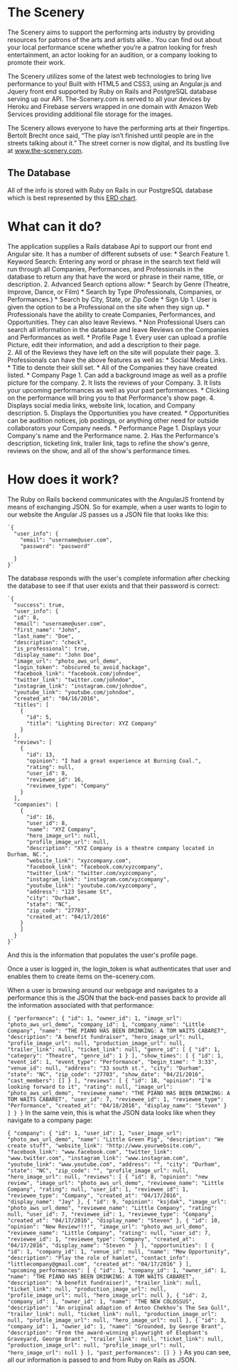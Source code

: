 # The Scenery

The Scenery aims to support the performing arts industry by providing resources for patrons of the arts and artists alike.. You can find out about your local performance scene whether you’re a patron looking for fresh entertainment, an actor looking for an audition, or a company looking to promote their work.

The Scenery utilizes some of the latest web technologies to bring live performance to you! Built with HTML5 and CSS3, using an Angular.js and Jquery front end supported by Ruby on Rails and PostgreSQL database serving up our API. The-Scenery.com is served to all your devices by Heroku and Firebase servers wrapped in one domain with Amazon Web Services providing additional file storage for the images.

The Scenery allows everyone to have the performing arts at their fingertips. Bertolt Brecht once said, “The play isn’t finished until people are in the streets talking about it.” The street corner is now digital, and its bustling live at www.the-scenery.com.

## The Database
  All of the info is stored with Ruby on Rails in our PostgreSQL database which is best represented by this [ERD chart](http://i.imgur.com/euAnYR0.jpg).

# What can it do?
  The application supplies a Rails database Api to support our front end Angular site.  It has a number of different subsets of use:
    * Search Feature
      1. Keyword Search: Entering any word or phrase in the search text field will run through all Companies,
       Performances, and Professionals in the database to return any that have the word or phrase in their name,
       title, or description.
      2. Advanced Search options allow:
        * Search by Genre (Theatre, Improve, Dance, or Film)
        * Search by Type (Professionals, Companies, or Performances.)
        * Search by City, State, or Zip Code
    * Sign Up
      1. User is given the option to be a Professional on the site when they sign up.
        * Professionals have the ability to create Companies, Performances, and Opportunities. They can also leave Reviews.
        * Non Professional Users can search all information in the database and leave Reviews on the Companies and Performances as well.
    * Profile Page
      1. Every user can upload a profile Picture, edit their information, and add a description to their page.  
      2. All of the Reviews they have left on the site will populate their page.
      3. Professionals can have the above features as well as:
        * Social Media Links.
        * Title to denote their skill set.
        * All of the Companies they have created listed.
    * Company Page
      1. Can add a background image as well as a profile picture for the company.
      2. It lists the reviews of your Company.
      3. It lists your upcoming performances as well as your past performances.
        * Clicking on the performance will bring you to that Performance's show page.
      4. Displays social media links, website link, location, and Company description.
      5. Displays the Opportunities you have created.
        * Opportunities can be audition notices, job postings, or anything other need for outside collaborators your Company needs.
    * Performance Page
      1. Displays your Company's name and the Performance name.
      2. Has the Performance's description, ticketing link, trailer link, tags to refine the show's genre, reviews on the show, and all of the show's performance times.
# How does it work?
  The Ruby on Rails backend communicates with the AngularJS frontend by means of exchanging JSON. So for example, when a user wants to login to our website the Angular JS passes us a JSON file that looks like this:

    `{
      "user_info": {
        "email": "username@user.com",
        "password": "password"

      }   
    }`
The database responds with the user's complete information after checking the database to see if that user exists and that their password is correct:

    `{
      "success": true,
      "user_info": {
      "id": 8,
      "email": "username@user.com",
      "first_name": "John",
      "last_name": "Doe",
      "description": "check",
      "is_professional": true,
      "display_name": "John Doe",
      "image_url": "photo_aws_url_demo",
      "login_token": "obscured_to_avoid_hackage",
      "facebook_link": "facebook.com/johndoe",
      "twitter_link": "twitter.com/johndoe",
      "instagram_link": "instagram.com/johndoe",
      "youtube_link": "youtube.com/johndoe",
      "created_at": "04/16/2016",
      "titles": [
        {
          "id": 5,
          "title": "Lighting Director: XYZ Company"
        }
      ],
      "reviews": [
        {
          "id": 13,
          "opinion": "I had a great experience at Burning Coal.",
          "rating": null,
          "user_id": 8,
          "reviewee_id": 16,
          "reviewee_type": "Company"
        }
      ],
      "companies": [
        {
          "id": 16,
          "user_id": 8,
          "name": "XYZ Company",
          "hero_image_url": null,
          "profile_image_url": null,
          "description": "XYZ Company is a theatre company located in Durham, NC.",
          "website_link": "xyzcompany.com",
          "facebook_link": "facebook.com/xyzcompany",
          "twitter_link": "twitter.com/xyzcompany",
          "instagram_link": "instagram.com/xyzcompany",
          "youtube_link": "youtube.com/xyzcompany",
          "address": "123 Sesame St",
          "city": "Durham",
          "state": "NC",
          "zip_code": "27703",
          "created_at": "04/17/2016"
        }
        ]
      }
    }`

And this is the information that populates the user's profile page.

Once a user is logged in, the login_token is what authenticates that user and enables them to create items on the-scenery.com.

When a user is browsing around our webpage and navigates to a performance this is the JSON that the back-end passes back to provide all the information associated with that performance:

`{
  "performance": {
    "id": 1,
    "owner_id": 1,
    "image_url": "photo_aws_url_demo",
    "company_id": 1,
    "company_name": "Little Company",
    "name": "THE PIANO HAS BEEN DRINKING: A TOM WAITS CABARET",
    "description": "A benefit fundraiser",
    "hero_image_url": null,
    "profile_image_url": null,
    "production_image_url": null,
    "trailer_link": null,
    "ticket_link": null,
    "genre_id": [
      {
        "id": 1,
        "category": "Theatre",
        "genre_id": 1
      }
    ],
    "show_times": [
      {
        "id": 1,
        "event_id": 1,
        "event_type": "Performance",
        "begin_time": " 3:33",
        "venue_id": null,
        "address": "33 south st.",
        "city": "Durham",
        "state": "NC",
        "zip_code": "27703",
        "show_date": "04/21/2016",
        "cast_members": []
      }
    ],
    "reviews": [
      {
        "id": 18,
        "opinion": "I'm looking forward to it",
        "rating": null,
        "image_url": "photo_aws_url_demo",
        "reviewee_name": "THE PIANO HAS BEEN DRINKING: A TOM WAITS CABARET",
        "user_id": 7,
        "reviewee_id": 1,
        "reviewee_type": "Performance",
        "created_at": "04/18/2016",
        "display_name": "Steven"
      }
    ]
  }
}`
In the same vein, this is what the JSON data looks like when they navigate to a company page:

`{
  "company": {
    "id": 1,
    "user_id": 1,
    "user_image_url": "photo_aws_url_demo",
    "name": "Little Green Pig",
    "description": "We create stuff",
    "website_link": "http://www.yourwebsite.com/",
    "facebook_link": "www.facebook.com",
    "twitter_link": "www.twitter.com",
    "instagram_link": "www.instagram.com",
    "youtube_link": "www.youtube.com",
    "address": "",
    "city": "Durham",
    "state": "NC",
    "zip_code": "",
    "profile_image_url": null,
    "hero_image_url": null,
    "reviews": [
      {
        "id": 8,
        "opinion": "new review",
        "image_url": "photo_aws_url_demo",
        "reviewee_name": "Little Company",
        "rating": null,
        "user_id": 1,
        "reviewee_id": 1,
        "reviewee_type": "Company",
        "created_at": "04/17/2016",
        "display_name": "Jay"
      },
      {
        "id": 9,
        "opinion": "ksjdak",
        "image_url": "photo_aws_url_demo",
        "reviewee_name": "Little Company",
        "rating": null,
        "user_id": 7,
        "reviewee_id": 1,
        "reviewee_type": "Company",
        "created_at": "04/17/2016",
        "display_name": "Steven"
      },
      {
        "id": 10,
        "opinion": "New Review!!!!",
        "image_url": "photo_aws_url_demo",
        "reviewee_name": "Little Company",
        "rating": null,
        "user_id": 7,
        "reviewee_id": 1,
        "reviewee_type": "Company",
        "created_at": "04/17/2016",
        "display_name": "Steven "
      }
    ],
    "opportunities": [
      {
        "id": 1,
        "company_id": 1,
        "venue_id": null,
        "name": "Mew Opportunity",
        "description": "Play the role of hamlet",
        "contact_info": "littlecompany@gmail.com",
        "created_at": "04/17/2016"
      }
    ],
    "upcoming_performances": [
      {
        "id": 1,
        "company_id": 1,
        "owner_id": 1,
        "name": "THE PIANO HAS BEEN DRINKING: A TOM WAITS CABARET",
        "description": "A benefit fundraiser)",
        "trailer_link": null,
        "ticket_link": null,
        "production_image_url": null,
        "profile_image_url": null,
        "hero_image_url": null
      },
      {
        "id": 2,
        "company_id": 1,
        "owner_id": 1,
        "name": "THE NEW COLOSSUS",
        "description": "An original adaption of Anton Chekhov’s The Sea Gull",
        "trailer_link": null,
        "ticket_link": null,
        "production_image_url": null,
        "profile_image_url": null,
        "hero_image_url": null
      },
      {
        "id": 3,
        "company_id": 1,
        "owner_id": 1,
        "name": "Grounded, by George Brant",
        "description": "From the award-winning playwright of Elephant's Graveyard, George Brant",
        "trailer_link": null,
        "ticket_link": null,
        "production_image_url": null,
        "profile_image_url": null,
        "hero_image_url": null
      }
    ],
    "past_performances": []
  }
}`
As you can see, all our information is passed to and from Ruby on Rails as JSON.
